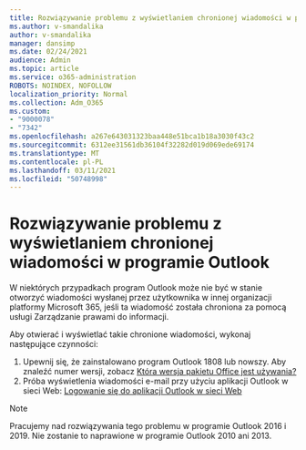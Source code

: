 ```yaml
---
title: Rozwiązywanie problemu z wyświetlaniem chronionej wiadomości w programie Outlook
ms.author: v-smandalika
author: v-smandalika
manager: dansimp
ms.date: 02/24/2021
audience: Admin
ms.topic: article
ms.service: o365-administration
ROBOTS: NOINDEX, NOFOLLOW
localization_priority: Normal
ms.collection: Adm_O365
ms.custom:
- "9000078"
- "7342"
ms.openlocfilehash: a267e643031323baa448e51bca1b18a3030f43c2
ms.sourcegitcommit: 6312ee31561db36104f32282d019d069ede69174
ms.translationtype: MT
ms.contentlocale: pl-PL
ms.lasthandoff: 03/11/2021
ms.locfileid: "50748998"
---
```

# <a name="fix-problem-viewing-protected-message-in-outlook"></a>Rozwiązywanie problemu z wyświetlaniem chronionej wiadomości w programie Outlook

W niektórych przypadkach program Outlook może nie być w stanie otworzyć wiadomości wysłanej przez użytkownika w innej organizacji platformy Microsoft 365, jeśli ta wiadomość została chroniona za pomocą usługi Zarządzanie prawami do informacji.

Aby otwierać i wyświetlać takie chronione wiadomości, wykonaj następujące czynności:

1. Upewnij się, że zainstalowano program Outlook 1808 lub nowszy. Aby znaleźć numer wersji, zobacz [Która wersja pakietu Office jest używania?](https://support.microsoft.com/office/about-office-what-version-of-office-am-i-using-932788b8-a3ce-44bf-bb09-e334518b8b19)
2. Próba wyświetlenia wiadomości e-mail przy użyciu aplikacji Outlook w sieci Web: [Logowanie się do aplikacji Outlook w sieci Web](https://outlook.office365.com/mail/inbox)

> [!NOTE]
> Pracujemy nad rozwiązywania tego problemu w programie Outlook 2016 i 2019. Nie zostanie to naprawione w programie Outlook 2010 ani 2013.
